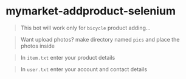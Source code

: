 # mymarket-addproduct-selenium

> This bot will work only for `bicycle` product adding...

> Want upload photos? make directory named `pics` and place the photos inside

> In `item.txt` enter your product details

> In `user.txt` enter your account and contact details 

